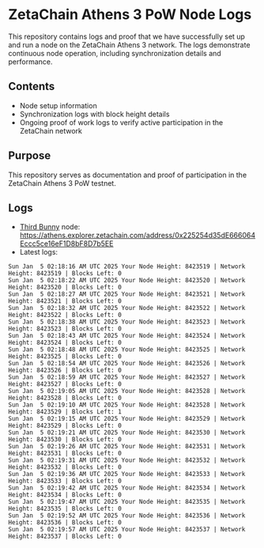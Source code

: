# ZetaChain Athens 3 PoW Node Logs
This repository contains logs and proof that we have successfully set up and run a node on the ZetaChain Athens 3 network. The logs demonstrate continuous node operation, including synchronization details and performance.

## Contents
- Node setup information
- Synchronization logs with block height details
- Ongoing proof of work logs to verify active participation in the ZetaChain network

## Purpose
This repository serves as documentation and proof of participation in the ZetaChain Athens 3 PoW testnet.

## Logs

- [Third Bunny](https://thirdbunny.xyz/) node: https://athens.explorer.zetachain.com/address/0x225254d35dE666064Eccc5ce16eF1D8bF8D7b5EE
- Latest logs:
```
Sun Jan  5 02:18:16 AM UTC 2025 Your Node Height: 8423519 | Network Height: 8423519 | Blocks Left: 0
Sun Jan  5 02:18:22 AM UTC 2025 Your Node Height: 8423520 | Network Height: 8423520 | Blocks Left: 0
Sun Jan  5 02:18:27 AM UTC 2025 Your Node Height: 8423521 | Network Height: 8423521 | Blocks Left: 0
Sun Jan  5 02:18:32 AM UTC 2025 Your Node Height: 8423522 | Network Height: 8423522 | Blocks Left: 0
Sun Jan  5 02:18:38 AM UTC 2025 Your Node Height: 8423523 | Network Height: 8423523 | Blocks Left: 0
Sun Jan  5 02:18:43 AM UTC 2025 Your Node Height: 8423524 | Network Height: 8423524 | Blocks Left: 0
Sun Jan  5 02:18:48 AM UTC 2025 Your Node Height: 8423525 | Network Height: 8423525 | Blocks Left: 0
Sun Jan  5 02:18:54 AM UTC 2025 Your Node Height: 8423526 | Network Height: 8423526 | Blocks Left: 0
Sun Jan  5 02:18:59 AM UTC 2025 Your Node Height: 8423527 | Network Height: 8423527 | Blocks Left: 0
Sun Jan  5 02:19:05 AM UTC 2025 Your Node Height: 8423528 | Network Height: 8423528 | Blocks Left: 0
Sun Jan  5 02:19:10 AM UTC 2025 Your Node Height: 8423528 | Network Height: 8423529 | Blocks Left: 1
Sun Jan  5 02:19:15 AM UTC 2025 Your Node Height: 8423529 | Network Height: 8423529 | Blocks Left: 0
Sun Jan  5 02:19:21 AM UTC 2025 Your Node Height: 8423530 | Network Height: 8423530 | Blocks Left: 0
Sun Jan  5 02:19:26 AM UTC 2025 Your Node Height: 8423531 | Network Height: 8423531 | Blocks Left: 0
Sun Jan  5 02:19:31 AM UTC 2025 Your Node Height: 8423532 | Network Height: 8423532 | Blocks Left: 0
Sun Jan  5 02:19:36 AM UTC 2025 Your Node Height: 8423533 | Network Height: 8423533 | Blocks Left: 0
Sun Jan  5 02:19:42 AM UTC 2025 Your Node Height: 8423534 | Network Height: 8423534 | Blocks Left: 0
Sun Jan  5 02:19:47 AM UTC 2025 Your Node Height: 8423535 | Network Height: 8423535 | Blocks Left: 0
Sun Jan  5 02:19:52 AM UTC 2025 Your Node Height: 8423536 | Network Height: 8423536 | Blocks Left: 0
Sun Jan  5 02:19:57 AM UTC 2025 Your Node Height: 8423537 | Network Height: 8423537 | Blocks Left: 0
```
